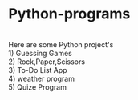 # Python-programs
<br>
Here are some Python project's
<br>
1) Guessing Games 
<br>
2) Rock,Paper,Scissors
<br>
3) To-Do List App
<br>
4) weather program
<br>
5) Quize Program
